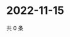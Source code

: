 # 2022-11-15

共 0 条

<!-- BEGIN WEIBO -->
<!-- 最后更新时间 Tue Nov 15 2022 17:15:50 GMT+0800 (China Standard Time) -->

<!-- END WEIBO -->
